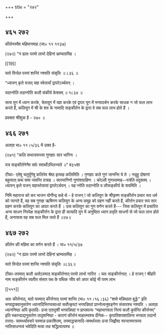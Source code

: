 +++
title = "२७२"

+++


## ४६५ २७२
कीर्तनस्यैव महिमानमाह (जा० ११ ११३७) 

(२७२) "न ह्यतः परमो लाभो देहिनां भ्राम्यतामिह । 

[[19]]

यतो विन्देत परमां शान्तिं नश्यति संसृतिः ॥ ८३६ ॥ 

"ध्यायन् कृते यजत् यज्ञ स्वेतार्यां द्वापरेऽर्च्चयन् । 

यदाप्नोति तदाप्नोति कलौ संकीर्य केशवम् ॥ १८३४ ॥ 

सत्य युग में ध्यान करके, त्रेतायुग में यज्ञ करके एवं द्वापर युग में भगवदर्चन करके साधक ग जो फल लाभ करते हैं, कलियुग में श्री के शव के नामादि सङ्कीर्तन के द्वारा वे सब फल लाभ होते हैं । 

प्रवक्ता श्रीशुक है - २७० ॥ 


## ४६६ २७१
अतएव भा० ११।५/३६ में उक्त है- 

(२७१) "कलि सभाजयन्त्या गुणज्ञाः सार भागिनः । 

यत्र सङ्कीर्तनेनैव सर्वः स्वार्थोऽभिलभ्यते ॥" ब३५शा 

टीका- एतेषु चतुर्युगेषु कलिरेव श्रेष्ठ इत्याह कलिमिति । गृणज्ञाः कले गुणं जानन्ति ये ते । नन्नुहु दोषाणां बहुत्वात् कथं समा जयन्ति तत्राह । सारभागिणो गुणांशग्राहिणः । कोऽसौ गुणस्तमाह--यत्रेति तदुक्तम् । ध्यायन् कृते यजन् यज्ञस्तेत्रायां द्वापरेऽर्चयन् । यह प्नोति तदाप्नोति व लौसङ्कीर्य के शवमिति । 

निमि महाराज को कर भाजन योगीन्द्र कहे थे - हे राजन् ! जो कलियुग के श्रीकृष्ण सङ्कीर्त्तन प्रचार रूप धर्म को जानते हैं, वह सब गुणज्ञ ऋषिगण कलियुग के अन्य समूह को ग्रहण नहीं करते हैं, कीर्त्तन प्रचार रूप सार ग्रहण करके कलियुग का आदर करते हैं । उस कलियुग का गुण वर्णन करते हैं--- जिस कलियुग में प्रचारित अन्य साधन निरपेक्ष सङ्कीर्त्तन के द्वारा ही सत्यादि युग में अनुष्ठित ध्यान प्रभृति साधनों से जो फल लाभ होते हैं, अनायास वह सब फल मिल जाते हैं ॥२७॥ 


## ४६७ २७२
कीर्तन की महिमा का वर्णन करते हैं । भा० ११/५/३७ 

(२७२) "न ह्यतः परमो लाभो देहिनां भ्राम्यतामिह । 

यतो विन्देत परमां शान्ति नश्यति संसृतिः ॥८३६॥ 

टीका-तस्मात् कलौ अतोऽस्मात् सङ्कीर्तनात् परमो लाभो नारित । यतः सङ्कीर्त्तनात् । हे राजन् ! श्रीहरि नाम सङ्कीर्त्तन व्यतीत संसार पथ के पथिक जीव को अपर कोई भी परम लाभ 



[[५५१]]

अतः कीर्त्तनात्, यतो यस्मात् कीर्त्तनात् परमां शान्ति (भा० ११।१६।३६) "शमो मन्निष्ठता बुद्धेः" इति भगवद्वाक्यानुसारेण ध्यानादिभिरप्यसाध्यां सर्वोत्कृष्टां भगवन्निष्ठां प्राप्नोत्यनुषङ्गेण संसारश्च नश्यति । अतएव ध्याननिष्ठा अपि कृतादि- प्रजा एतादृशीं भगवन्निष्ठां न प्राप्तवत्यः “महाभागवता नित्यं कलौ कुर्वन्ति कीर्त्तनम्" इति स्कान्दाद्यनुसारेण तादृशनिष्ठा - कारणं कीर्त्तनं माहात्म्यश्च दीनेक-- कृपातिशयशालिना भगवता तदानों तत्तत्- सामर्थ्यावसरे यस्मान्न प्रकाशितम्, तस्माद्धचानादि-समर्थास्ताः प्रजा जिह्वौष्ठ स्पन्दनमात्रस्य नातिसाधनत्वं भवेदिति मत्वा तन्न श्रद्धित्वत्यश्च ॥ 
